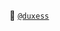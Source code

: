 💎 [`@duxess`](https://github.com/duxess)

<!---
duxess/duxess is a ✨ special ✨ repository because its `README.md` (this file) appears on your GitHub profile.
You can click the Preview link to take a look at your changes.
--->
